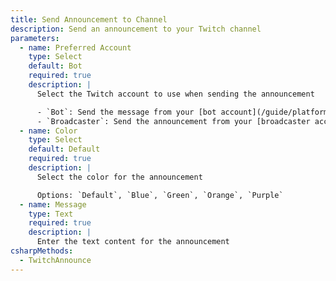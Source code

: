 ```yaml
---
title: Send Announcement to Channel
description: Send an announcement to your Twitch channel
parameters:
  - name: Preferred Account
    type: Select
    default: Bot
    required: true
    description: |
      Select the Twitch account to use when sending the announcement

      - `Bot`: Send the message from your [bot account](/guide/platforms/twitch#accounts)
      - `Broadcaster`: Send the announcement from your [broadcaster account](/guide/platforms/twitch#accounts)
  - name: Color
    type: Select
    default: Default
    required: true
    description: |
      Select the color for the announcement

      Options: `Default`, `Blue`, `Green`, `Orange`, `Purple`
  - name: Message
    type: Text
    required: true
    description: |
      Enter the text content for the announcement
csharpMethods:
  - TwitchAnnounce
---
```

